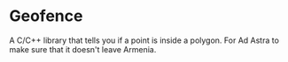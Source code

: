 # Geofence
A C/C++ library that tells you if a point is inside a polygon. For Ad Astra to make sure that it doesn't leave Armenia.
